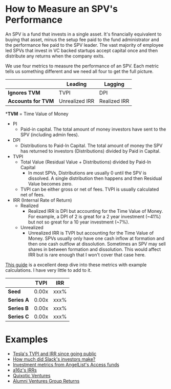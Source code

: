 # How to Measure an SPV's Performance

An SPV is a fund that invests in a single asset. It's financially equivalent to buying that asset, minus the setup fee paid to the fund administrator and the performance fee paid to the SPV leader. The vast majority of employee led SPVs that invest in VC backed startups accept capital once and then distribute any returns when the company exits.

 We use four metrics to measure the performance of an SPV. Each metric tells us something different and we need all four to get the full picture.


|   |  Leading |  Lagging |   
|-|-|-|
| **Ignores TVM**  | TVPI  | DPI  |   
| **Accounts for TVM**  | Unrealized IRR | Realized IRR  | 

***TVM** = Time Value of Money
- PI
	- Paid-in capital. The total amount of money investors have sent to the SPV (including admin fees).   
- DPI
    -   Distributions to Paid-In Capital. The total amount of money the SPV has returned to investors (Distributions) divided by Paid in Capital.
-   TVPI
	- Total Value (Residual Value + Distributions) divided by Paid-In Capital
		- In most SPVs, Distributions are usually 0 until the SPV is dissolved. A single distribution then happens and then Residual Value becomes zero. 
    -  TVPI can be either gross or net of fees. TVPI is usually calculated net of fees. 
-   IRR (Internal Rate of Return)
	-   Realized
		- Realized IRR is DPI but accounting for the Time Value of Money. For example, a DPI of 2 is great for a 2 year investment (~41%) but not so great for a 10 year investment (~7%). 
    -   Unrealized
	    - Unrealized IRR is TVPI but accounting for the Time Value of Money. SPVs usually only have one cash inflow at formation and then one cash outflow at dissolution. Sometimes an SPV may sell shares in between formation and dissolution. This would affect IRR but is rare enough that I won't cover that case here.

[This guide](http://www.allenlatta.com/allens-blog/lp-corner-private-equity-fund-performance-an-overview) is a excellent deep dive into these metrics with example calculations. I have very little to add to it. 

|   |  TVPI |  IRR |   
|-|-|-|
| **Seed** | 0.00x  | xxx%  |   
| **Series A**  | 0.00x  | xxx%  | 
| **Series B**  | 0.00x  | xxx%  |
| **Series C**  | 0.00x  | xxx%  |

# Examples
- [Tesla's TVPI and IRR since going public](https://twitter.com/HarveyMultani/status/1278715380500963330)
- [How much did Slack's investors make?](https://equityzen.com/knowledge-center/newsletter/now-that-slack-is-public-how-much-did-investors-make/)
- [Investment metrics from AngelList's Access funds](https://angel.co/blog/angellist-access-fund)
- [a16z's IRRs](https://www.theinformation.com/articles/andreessen-horowitz-returns-slip-according-to-internal-data)
- [Quixotic Ventures](https://quixotic.ventures/2020/08/03/quixotic-portfolio-returns/)
- [Alumni Ventures Group Returns](https://cdn2.hubspot.net/hubfs/3925488/_Source%20of%20Truth%20Mirrored%20Folder/01%20Policies%20and%20Products/Performance_19-12-31.pdf)
<!--stackedit_data:
eyJoaXN0b3J5IjpbMzczNzc5MTE1LDkzNDg1NzcwNiwxMzA0ND
U4NjgzLDExOTEyNDM4MjcsLTQ1NTMyNTQzMCwtMTIzODUzMDc2
LC01MDUzNjk2NTMsNzQyMTY0MzksODk2Mjk2MjkzLC0xNjM5Nj
Y0OTEzLDMwNDczMjE0MSwxNjE3NDk1NzY4LC0xMjU1MTMwMTgs
LTIwNzQ4NzAzODcsLTIwOTk3MDgyMjMsMjAzMjA1ODA5NSwtMz
MwNDE5NTE4LDEyMzk3NTMxODQsLTEzMzUwMDQwODBdfQ==
-->